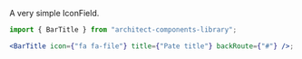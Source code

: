 A very simple IconField.

```jsx
import { BarTitle } from "architect-components-library";

<BarTitle icon={"fa fa-file"} title={"Pate title"} backRoute={"#"} />;
```
